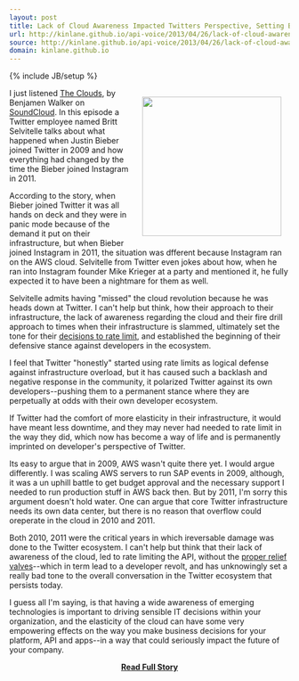 ```yaml
---
layout: post
title: Lack of Cloud Awareness Impacted Twitters Perspective, Setting Bad Tone for How It Deals With Ecosystem
url: http://kinlane.github.io/api-voice/2013/04/26/lack-of-cloud-awareness-impacted-twitters-perspective-setting-bad-tone-for-ecosystem/
source: http://kinlane.github.io/api-voice/2013/04/26/lack-of-cloud-awareness-impacted-twitters-perspective-setting-bad-tone-for-ecosystem/
domain: kinlane.github.io
---
```

{% include JB/setup %}<p><p><img style="padding: 15px;" src="https://s3.amazonaws.com/kinlane-productions/black-cloud.jpg" alt="" width="250" align="right" /></p>
<p>I just listened <a title="The Clouds" href="https://soundcloud.com/bwalker/cloud1">The Clouds</a>, by Benjamen Walker on <a title="SoundCloud" href="http://soundcloud.com">SoundCloud</a>. In this episode a Twitter employee named Britt Selvitelle talks about what happened when Justin Bieber joined Twitter in 2009 and how everything had changed by the time the Bieber joined Instagram in 2011.</p>
<p>According to the story, when Bieber joined Twitter it was all hands on deck and they were in panic mode because of the demand it put on their infrastructure, but when Bieber joined Instagram in 2011, the situation was dfferent because Instagram ran on the AWS cloud.  Selvitelle from Twitter even jokes about how, when he ran into Instagram founder Mike Krieger at a party and mentioned it, he fully expected it to have been a nightmare for them as well.</p>
<p>Selvitelle admits having "missed" the cloud revolution because he was heads down at Twitter.  I can't help but think, how their approach to their infrastructure, the lack of awareness regarding the cloud and their fire drill approach to times when their infrastructure is slammed, ultimately set the tone for their <a href="http://apivoice.com/2012/06/29/twitter-continues-to-restrict-access-to-our-tweets/">decisions to rate limit</a>, and established the beginning of their defensive stance against developers in the ecosystem.</p>
<p>I feel that Twitter "honestly" started using rate limits as logical defense against infrastructure overload, but it has caused such a backlash and negative response in the community, it polarized Twitter against its own developers--pushing them to a permanent stance where they are perpetually at odds with their own developer ecosystem.</p>
<p>If Twitter had the comfort of more elasticity in their infrastructure, it would have meant less downtime, and they may never had needed to rate limit in the way they did, which now has become a way of life and is permanently imprinted on developer's perspective of Twitter.</p>
<p>Its easy to argue that in 2009, AWS wasn't quite there yet. I would argue differently. I was scaling AWS servers to run SAP events in 2009, although, it was a un uphill battle to get budget approval and the necessary support I needed to run production stuff in AWS back then.  But by 2011, I'm sorry this argument doesn't hold water.  One can argue that core Twitter infrastructure needs its own data center, but there is no reason that overflow could oreperate in the cloud in 2010 and 2011.</p>
<p>Both 2010, 2011 were the critical years in which ireversable damage was done to the Twitter ecosystem. I can't help but think that their lack of awareness of the cloud, led to rate limiting the API, without the <a href="http://apievangelist.com/2012/05/31/provide-release-valves-for-api-rate-limits/">proper relief valves</a>--which in term lead to a developer revolt, and has unknowingly set a really bad tone to the overall conversation in the Twitter ecosystem that persists today.</p>
<p>I guess all I'm saying, is that having a wide awareness of emerging technologies is important to driving sensible IT decisions within your organization, and the elasticity of the cloud can have some very empowering effects on the way you make business decisions for your platform, API and apps--in a way that could seriously impact the future of your company.</p></p>
<center><p><a href="http://kinlane.github.io/api-voice/2013/04/26/lack-of-cloud-awareness-impacted-twitters-perspective-setting-bad-tone-for-ecosystem/" style='padding:25px; font-sze:18px; font-weight: bold;'>Read Full Story</a></p></center>
